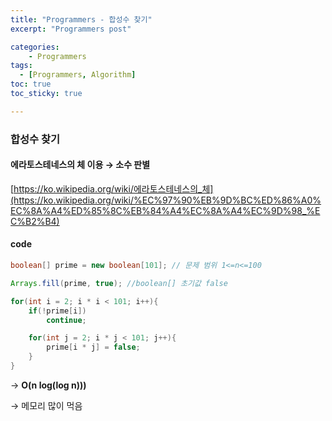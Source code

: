 ```yaml
---
title: "Programmers - 합성수 찾기"
excerpt: "Programmers post"

categories:
    - Programmers
tags:
  - [Programmers, Algorithm]
toc: true
toc_sticky: true

---
```

### 합성수 찾기
  
#### 에라토스테네스의 체 이용 → 소수 판별

[https://ko.wikipedia.org/wiki/에라토스테네스의_체](https://ko.wikipedia.org/wiki/%EC%97%90%EB%9D%BC%ED%86%A0%EC%8A%A4%ED%85%8C%EB%84%A4%EC%8A%A4%EC%9D%98_%EC%B2%B4)

#### code
```java
boolean[] prime = new boolean[101]; // 문제 범위 1<=n<=100

Arrays.fill(prime, true); //boolean[] 초기값 false

for(int i = 2; i * i < 101; i++){
    if(!prime[i])
        continue;

    for(int j = 2; i * j < 101; j++){
        prime[i * j] = false;
    }
}
```

→ **O(n log(log n)))**

→ 메모리 많이 먹음